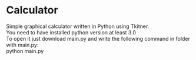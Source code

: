 # Calculator
Simple graphical calculator written in Python using Tkitner. </br>
You need to have installed python version at least 3.0 </br>
To open it just download main.py and write the following command in folder with main.py: </br>
python main.py
